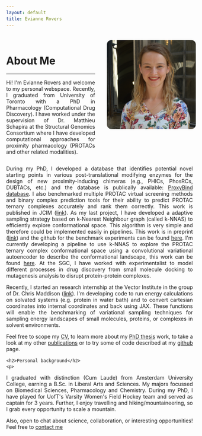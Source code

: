 ```yaml
---
layout: default
title: Evianne Rovers
---
```

<style>
.main-content {
  max-width: 900px;
  margin: 0 auto;
  padding: 0 1rem;
}
.about-container {
  display: flex;
  align-items: flex-start;
  gap: 2rem;
  margin-top: 2rem;
}
.about-text {
  flex: 3;
  min-width: 240px;
  text-align: justify;
}
.about-image {
  flex: 2;
  min-width: 240px;
  display: flex;
  justify-content: center; 
  align-items: flex-start;
}
.about-image img {
  border-radius: 12px;
  width: auto; 
  height: 240px; 
  max-width: 100%;  
}
.full-width-section {
  width: 100%;
  text-align: justify;
}
/* Responsive: stack on mobile */
@media (max-width: 768px) {
  .about-container {
    flex-direction: column;
    align-items: center;
    text-align: center;
  }

  .about-text {
    order: 2;
  }

  .about-image {
    order: 1;
  }
}

/* Desktop: image left, text right */
@media (min-width: 769px) {
  .about-container {
    display: flex;
    align-items: flex-start;
    gap: 2rem;
    margin-top: 2rem;
  }

  .about-image {
    flex: 1;
    border-radius: 12px;
    width: auto; 
    height: 240px; 
    max-width: 100%;  
  }

  .about-text {
    flex: 2;
  }
}
</style>

<div class="about-container">
  <div class="about-text">
    <h1>About Me</h1>
    <hr>
    <p>
Hi! I'm Evianne Rovers and welcome to my personal webspace. Recently, I graduated from University of Toronto with a PhD in Pharmacology (Computational Drug Discovery). I have worked under the supervision of Dr. Matthieu Schapira at the Structural Genomics Consortium where I have developed computational approaches for proximity pharmacology (PROTACs and other related modalities). 
    </p>
  </div>

  <div class="about-image">
    <img src="profile.JPG" alt="" style="max-width: 100%; border-radius: 12px;">
  </div>
</div>

<div class="full-width-section">
  <p>
    During my PhD, I developed a database that identifies potential novel starting points in various post-translational modifying enzymes for the design of new proximity-inducing chimeras (e.g., PHICs, PhosRCs, DUBTACs, etc.) and the database is publically available: <a href="[/eviannerovers/projects](https://polymorph.sgc.utoronto.ca/proxybind/)" target="_blank">ProxyBind database</a>. I also benchmarked multiple PROTAC virtual screening methods and binary complex prediction tools for their ability to predict PROTAC ternary complexes accurately and rank them correctly. This work is published in JCIM (<a href="[/eviannerovers/projects](https://pubs.acs.org/doi/10.1021/acs.jcim.4c00426)" target="_blank">link</a>). As my last project, I have developed a adaptive sampling strategy based on k-Nearest Neighbour graph (called k-NNAS) to efficiently explore conformational space. This algorithm is very simple and therefore could be implemented easily in pipelines. This work is in preprint (<a href="[/eviannerovers/projects](https://www.biorxiv.org/content/10.1101/2025.03.05.641673v1)" target="_blank">link</a>) and the github for the benchmark experiments can be found <a href="[/eviannerovers/projects](https://github.com/ERovers/kNN-AS)" target="_blank">here</a>. I'm currently developing a pipeline to use k-NNAS to explore the PROTAC ternary complex conformational space using a convolutional variational autoencoder to describe the conformational landscape, this work can be found <a href="[/eviannerovers/projects](https://github.com/ERovers/knnsampling)" target="_blank">here</a>. At the SGC, I have worked with experimentalist to model different processes in drug discovery from small molecule docking to mutagenesis analysis to disrupt protein-protein complexes.
  </p>
  <p>
Recently, I started an research internship at the Vector Institute in the group of Dr. Chris Maddison (<a href="[/eviannerovers/phdthesis](https://www.cs.toronto.edu/~cmaddis/research.html)" target="_blank">link</a>). I'm developing code to run energy calculations on solvated systems (e.g. protein in water bath) and to convert cartesian coordinates into internal coordinates and back using JAX. These functions will enable the benchmarking of variational sampling techniques for sampling energy landscapes of small molecules, proteins, or complexes in solvent environments.
    </p>
    <p>
Feel free to scope my <a href="/eviannerovers/cv" target="_blank">CV</a>, to learn more about my <a href="/eviannerovers/phdthesis" target="_blank">PhD thesis</a> work, to take a look at my other <a href="/eviannerovers/publications" target="_blank">publications</a> or to try some of code described at my <a href="/eviannerovers/projects" target="_blank">github</a> page.
    </p>
    
    <h2>Personal background</h2>
    <p>
I graduated with distinction (Cum Laude) from Amsterdam University College, earning a B.Sc. in Liberal Arts and Sciences. My majors focussed on Biomedical Sciences, Pharmacology and Chemistry. During my PhD, I have played for UofT's Varsity Women's Field Hockey team and served as captain for 3 years. Further, I enjoy travelling and hiking/mountaineering, so I grab every opportunity to scale a mountain. 
    </p>
    <p>
Also, open to chat about science, collaboration, or interesting opportunities!
Feel free to <a href="/eviannerovers/contact" target="_blank">contact me</a>
    </p>
</div>

